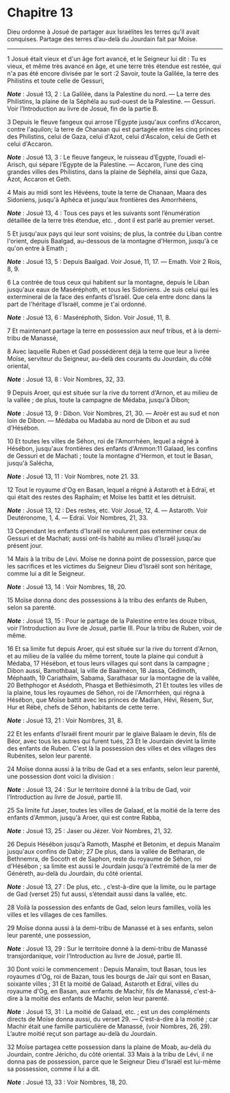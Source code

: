 # Chapitre 13

Dieu ordonne à Josué de partager aux Israélites les terres qu’il avait conquises.
Partage des terres d’au-delà du Jourdain fait par Moïse.

***

1 Josué était vieux et d'un âge fort avancé, et le Seigneur lui dit : Tu es vieux, et même très avancé en âge, et une terre très étendue est restée, qui n'a pas été encore divisée par le sort :2 Savoir, toute la Galilée, la terre des Philistins et toute celle de Gessuri,

***Note*** :  Josué 13, 2 : La Galilée, dans la Palestine du nord. ― La terre des Philistins, la plaine de la Séphéla au sud-ouest de la Palestine. ― Gessuri. Voir l’Introduction au livre de Josué, fin de la partie B.

3 Depuis le fleuve fangeux qui arrose l'Egypte jusqu'aux confins d'Accaron, contre l'aquilon; la terre de Chanaan qui est partagée entre les cinq princes des Philistins, celui de Gaza, celui d'Azot, celui d'Ascalon, celui de Geth et celui d'Accaron.

***Note*** :  Josué 13, 3 : Le fleuve fangeux, le ruisseau d’Egypte, l’ouadi el-Arisch, qui sépare l’Egypte de la Palestine. ― Accaron, l’une des cinq grandes villes des Philistins, dans la plaine de Séphéla, ainsi que Gaza, Azot, Accaron et Geth.

4 Mais au midi sont les Hévéens, toute la terre de Chanaan, Maara des Sidoniens, jusqu'à Aphéca et jusqu'aux frontières des Amorrhéens,

***Note*** :  Josué 13, 4 : Tous ces pays et les suivants sont l’énumération détaillée de la terre très étendue, etc. , dont il est parlé au premier verset.

5 Et jusqu'aux pays qui leur sont voisins; de plus, la contrée du Liban contre l'orient, depuis Baalgad, au-dessous de la montagne d'Hermon, jusqu'à ce qu'on entre à Emath ;

***Note*** :  Josué 13, 5 : Depuis Baalgad. Voir Josué, 11, 17. ― Emath. Voir 2 Rois, 8, 9.

6 La contrée de tous ceux qui habitent sur la montagne, depuis le Liban jusqu'aux eaux de Maséréphoth, et tous les Sidoniens. Je suis celui qui les exterminerai de la face des enfants d'Israël. Que cela entre donc dans la part de l'héritage d'Israël, comme je t'ai ordonné.

***Note*** :  Josué 13, 6 : Maséréphoth, Sidon. Voir Josué, 11, 8.

7 Et maintenant partage la terre en possession aux neuf tribus, et à la demi-tribu de Manassé,


8 Avec laquelle Ruben et Gad possédèrent déjà la terre que leur a livrée Moïse, serviteur du Seigneur, au-delà des courants du Jourdain, du côté oriental,

***Note*** :  Josué 13, 8 : Voir Nombres, 32, 33.

9 Depuis Aroer, qui est située sur la rive du torrent d'Arnon, et au milieu de la vallée ; de plus, toute la campagne de Médaba, jusqu'à Dibon;

***Note*** :  Josué 13, 9 : Dibon. Voir Nombres, 21, 30. ― Aroër est au sud et non loin de Dibon. ― Médaba ou Madaba au nord de Dibon et au sud d’Hésébon.

10 Et toutes les villes de Séhon, roi de l'Amorrhéen, lequel a régné à Hésébon, jusqu'aux frontières des enfants d'Ammon:11 Galaad, les confins de Gessuri et de Machati ; toute la montagne d'Hermon, et tout le Basan, jusqu'à Salécha,

***Note*** :  Josué 13, 11 : Voir Nombres, note 21. 33.

12 Tout le royaume d'Og en Basan, lequel a régné à Astaroth et à Edraï, et qui était des restes des Raphaïm; et Moïse les battit et les détruisit.

***Note*** :  Josué 13, 12 : Des restes, etc. Voir Josué, 12, 4. ― Astaroth. Voir Deutéronome, 1, 4. ― Edraï. Voir Nombres, 21, 33.

13 Cependant les enfants d'Israël ne voulurent pas exterminer ceux de Gessuri et de Machati; aussi ont-ils habité au milieu d'Israël jusqu'au présent jour.


14 Mais à la tribu de Lévi. Moïse ne donna point de possession, parce que les sacrifices et les victimes du Seigneur Dieu d'Israël sont son héritage, comme lui a dit le Seigneur.

***Note*** :  Josué 13, 14 : Voir Nombres, 18, 20.


15 Moïse donna donc des possessions à la tribu des enfants de Ruben, selon sa parenté.

***Note*** :  Josué 13, 15 : Pour le partage de la Palestine entre les douze tribus, voir l’Introduction au livre de Josué, partie III. Pour la tribu de Ruben, voir de même.

16 Et sa limite fut depuis Aroer, qui est située sur la rive du torrent d'Arnon, et au milieu de la vallée du même torrent, toute la plaine qui conduit à Médaba, 17 Hésébon, et tous leurs villages qui sont dans la campagne ; Dibon aussi, Bamothbaal, la ville de Baalméon, 18 Jassa, Cédimoth, Méphaath, 19 Cariathaïm, Sabama, Sarathasar sur la montagne de la vallée, 20 Bethphogor et Asédoth, Phasga et Bethiésimoth, 21 Et toutes les villes de la plaine, tous les royaumes de Séhon, roi de l'Amorrhéen, qui régna à Hésébon, que Moïse battit avec les princes de Madian, Hévi, Résem, Sur, Hur et Rébé, chefs de Séhon, habitants de cette terre.

***Note*** :  Josué 13, 21 : Voir Nombres, 31, 8.

22 Et les enfants d'Israël firent mourir par le glaive Balaam le devin, fils de Béor, avec tous les autres qui furent tués, 23 Et le Jourdain devint la limite des enfants de Ruben. C'est là la possession des villes et des villages des Rubénites, selon leur parenté.


24 Moïse donna aussi à la tribu de Gad et a ses enfants, selon leur parenté, une possession dont voici la division :

***Note*** :  Josué 13, 24 : Sur le territoire donné à la tribu de Gad, voir l’Introduction au livre de Josué, partie III.

25 Sa limite fut Jaser, toutes les villes de Galaad, et la moitié de la terre des enfants d'Ammon, jusqu'à Aroer, qui est contre Rabba,

***Note*** :  Josué 13, 25 : Jaser ou Jézer. Voir Nombres, 21, 32.

26 Depuis Hésébon jusqu'à Ramoth, Masphé et Betonim, et depuis Manaïm jusqu'aux confins de Dabir; 27 De plus, dans la vallée de Betharan, de Bethnemra, de Socoth et de Saphon, reste du royaume de Séhon, roi d'Hésébon ; sa limite est aussi le Jourdain jusqu'à l'extrémité de la mer de Généreth, au-delà du Jourdain, du côté oriental.

***Note*** :  Josué 13, 27 : De plus, etc. , c’est-à-dire que la limite, ou le partage de Gad (verset 25) fut aussi, s’étendait aussi dans la vallée, etc.

28 Voilà la possession des enfants de Gad, selon leurs familles, voilà les villes et les villages de ces familles.


29 Moïse donna aussi à la demi-tribu de Manassé et à ses enfants, selon leur parenté, une possession,

***Note*** :  Josué 13, 29 : Sur le territoire donné à la demi-tribu de Manassé transjordanique, voir l’Introduction au livre de Josué, partie III.

30 Dont voici le commencement : Depuis Manaïm, tout Basan, tous les royaumes d'Og, roi de Bazan, tous les bourgs de Jaïr qui sont en Basan, soixante villes ; 31 Et la moitié de Galaad, Astaroth et Edraï, villes du royaume d'Og, en Basan, aux enfants de Machir, fils de Manassé, c'est-à-dire à la moitié des enfants de Machir, selon leur parenté.

***Note*** :  Josué 13, 31 : La moitié de Galaad, etc. ; est un des compléments directs de Moïse donna aussi, du verset 29. ― C’est-à-dire à la moitié ; car Machir était une famille particulière de Manassé, (voir Nombres, 26, 29). L’autre moitié reçut son partage au-delà du Jourdain.


32 Moïse partagea cette possession dans la plaine de Moab, au-delà du Jourdain, contre Jéricho, du côté oriental. 33 Mais à la tribu de Lévi, il ne donna pas de possession, parce que le Seigneur Dieu d'Israël est lui-même sa possession, comme il lui a dit.

***Note*** :  Josué 13, 33 : Voir Nombres, 18, 20.

